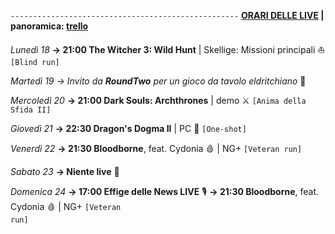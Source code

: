 <code>---------------------------------------------------</code>
<b><u>ORARI DELLE LIVE</u> | panoramica: <a href="https://trello.com/b/iKwdSGf3/sabaku">trello</a></b>

<i>Lunedì 18</i>
<b>→ 21:00 The Witcher 3: Wild Hunt</b> | Skellige: Missioni principali ⛵️ <code>[Blind run]</code>

<i>Martedì 19</i>
<i>→ Invito da <b>RoundTwo</b> per un gioco da tavolo eldritchiano</i> 🎲

<i>Mercoledì 20</i>
<b>→ 21:00 Dark Souls: Archthrones</b> | demo ⚔️ <code>[Anima della Sfida II]</code> 

<i>Giovedì 21</i>
<b>→ 22:30 Dragon's Dogma II</b> | PC 🐉 <code>[One-shot]</code> 

<i>Venerdì 22</i>
<b>→ 21:30 Bloodborne</b>, feat. Cydonia 🩸 | NG+ <code>[Veteran run]</code>

<i>Sabato 23</i>
<b>→ Niente live</b> 🍛

<i>Domenica 24</i>
<b>→ 17:00 Effige delle News LIVE</b> 🎙️
<b>→ 21:30 Bloodborne</b>, feat. Cydonia 🩸 | NG+ <code>[Veteran run]</code>
